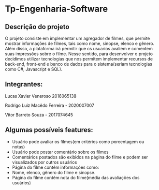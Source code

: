 # Tp-Engenharia-Software

## Descrição do projeto
O projeto consiste em implementar um agregador de filmes, que permite mostrar informações de filmes, tais como nome, sinopse, elenco e gênero. Além disso, a plataforma irá permitir que os usuarios avaliem e comentem suas impressões sobre o filme. Nesse sentido, para desenvolver o projeto decidimos utilizar tecnologias que nos permitem implementar recursos de back-end, front-end e banco de dados para o sistema(seriam tecnologias como C#, Javascript e SQL).

## Integrantes:

Lucas Xavier Veneroso 2016065138

Rodrigo Luiz Macêdo Ferreira - 2020007007

Vitor Barreto Souza - 2017074645

## Algumas possíveis features:

- Usuário pode avaliar os filmes(em critérios como porcentagem ou notas)
- Usuário pode postar comentário sobre os filmes
- Comentários postados são exibidos na página do filme e podem ser visualizados por outros usuários
- Página do filme contém informações como:
-   Nome, elenco, gênero do filme e sinopse.
- Página do filme contém nota do filme(média das avaliações dos usuários)


